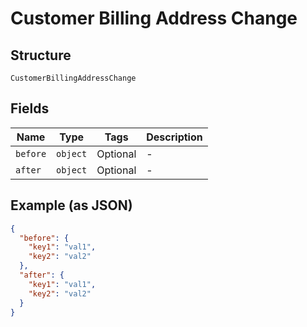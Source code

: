 
# Customer Billing Address Change

## Structure

`CustomerBillingAddressChange`

## Fields

| Name | Type | Tags | Description |
|  --- | --- | --- | --- |
| `before` | `object` | Optional | - |
| `after` | `object` | Optional | - |

## Example (as JSON)

```json
{
  "before": {
    "key1": "val1",
    "key2": "val2"
  },
  "after": {
    "key1": "val1",
    "key2": "val2"
  }
}
```

